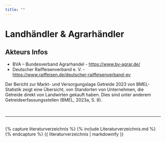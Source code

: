 ```yaml
---
title: ""
---
```


# Landhändler & Agrarhändler

## Akteurs Infos

- BVA – Bundesverband Agrarhandel - https://www.bv-agrar.de/
- Deutscher Raiffeisenverband e. V. - https://www.raiffeisen.de/deutscher-raiffeisenverband-ev

Der Bericht zur Markt- und Versorgungslage Getreide 2023 von BMEL-Statistik zeigt eine Übersicht, von Standorten von Unternehmen, die Getreide direkt von Landwirten gekauft haben. Dies sind unter anderem Getreideerfassungsstellen (BMEL, 2023a, S. 8).

<br>

---

<br> 
{% capture literaturverzeichnis %}
{% include Literaturverzeichnis.md %}
{% endcapture %}
{{ literaturverzeichnis | markdownify }}
